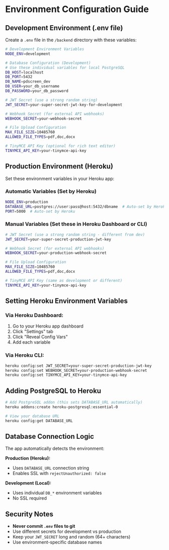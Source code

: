 # Environment Configuration Guide

## Development Environment (.env file)

Create a `.env` file in the `/backend` directory with these variables:

```bash
# Development Environment Variables
NODE_ENV=development

# Database Configuration (Development)
# Use these individual variables for local PostgreSQL
DB_HOST=localhost
DB_PORT=5432
DB_NAME=pdscreen_dev
DB_USER=your_db_username
DB_PASSWORD=your_db_password

# JWT Secret (use a strong random string)
JWT_SECRET=your-super-secret-jwt-key-for-development

# Webhook Secret (for external API webhooks)
WEBHOOK_SECRET=your-webhook-secret

# File Upload Configuration
MAX_FILE_SIZE=10485760
ALLOWED_FILE_TYPES=pdf,doc,docx

# TinyMCE API Key (optional for rich text editor)
TINYMCE_API_KEY=your-tinymce-api-key
```

## Production Environment (Heroku)

Set these environment variables in your Heroku app:

### Automatic Variables (Set by Heroku)
```bash
NODE_ENV=production
DATABASE_URL=postgres://user:pass@host:5432/dbname  # Auto-set by Heroku Postgres
PORT=5000  # Auto-set by Heroku
```

### Manual Variables (Set these in Heroku Dashboard or CLI)
```bash
# JWT Secret (use a strong random string - different from dev)
JWT_SECRET=your-super-secret-production-jwt-key

# Webhook Secret (for external API webhooks)
WEBHOOK_SECRET=your-production-webhook-secret

# File Upload Configuration
MAX_FILE_SIZE=10485760
ALLOWED_FILE_TYPES=pdf,doc,docx

# TinyMCE API Key (same as development or different)
TINYMCE_API_KEY=your-tinymce-api-key
```

## Setting Heroku Environment Variables

### Via Heroku Dashboard:
1. Go to your Heroku app dashboard
2. Click "Settings" tab
3. Click "Reveal Config Vars"
4. Add each variable

### Via Heroku CLI:
```bash
heroku config:set JWT_SECRET=your-super-secret-production-jwt-key
heroku config:set WEBHOOK_SECRET=your-production-webhook-secret
heroku config:set TINYMCE_API_KEY=your-tinymce-api-key
```

## Adding PostgreSQL to Heroku

```bash
# Add PostgreSQL addon (this sets DATABASE_URL automatically)
heroku addons:create heroku-postgresql:essential-0

# View your database URL
heroku config:get DATABASE_URL
```

## Database Connection Logic

The app automatically detects the environment:

**Production (Heroku):**
- Uses `DATABASE_URL` connection string
- Enables SSL with `rejectUnauthorized: false`

**Development (Local):**
- Uses individual `DB_*` environment variables
- No SSL required

## Security Notes

- **Never commit `.env` files to git**
- Use different secrets for development vs production
- Keep your `JWT_SECRET` long and random (64+ characters)
- Use environment-specific database names 